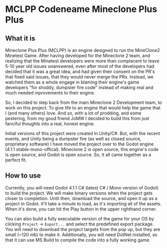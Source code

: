 # MCLPP Codeneame Mineclone Plus Plus

## What it is
Mineclone Plus Plus (MCLPP) is an engine designed to run the MineClone2 Minetest Game.
After having developed for the Mineclone 2 team, and realizing that the Minetest developers
were more than complacent to leave 5-10 year old issues unanswered, even after most of the 
developers had decided that it was a great idea, and had given their consent on the PR's 
that fixed said issues, that they would never merge the PRs. Instead, we watched them as a 
whole engage in blaming their engine's game developers "for shoddy, dumpster fire code" 
instead of making real and much needed inprovements to their engine.

So, I decided to step back from the main Mineclone 2 Development team, to work on this 
project. To give life to an engine that would help the game that I (and many others) love. 
And so, with a lot of prodding, and some pestering, from my good friend JoMW I decided to 
build this from just fanciful thoughts into a real, honest engine.

Initial versions of this project were created In Unity/C#. But, with the recent events, 
and Unity being a dumpster fire (as well as closed source, proprietary software) I have
moved the project over to the Godot engine (4.1.1 stable-mono-offical). Mineclone 2 is 
open source, this engine's code is open source, and Godot is open source. So, it all came
together as a perfect fit.

## How to use
Currently, you will need Godot 4.1.1 C# (latest C# / Mono version of Godot) to build the 
project. We will make binary versions when the project gets closer to completion. Until 
then, download the source, and open it up as a project in Godot. it'll take a minute to 
load, as it's importing all of the assets. When it's done, you can hit the Play button in
the upper righthand corner.

You can also build a fully executable version of the game for your OS by clicking 
`Project` -> `Export...` and select the predefined export package. You will need to download
the project targets from the pop up, but they are small (~120 mb) to make it. Additionally,
you will need DotNet installed, so that it can use MS Build to compile the code into a fully 
working game. 